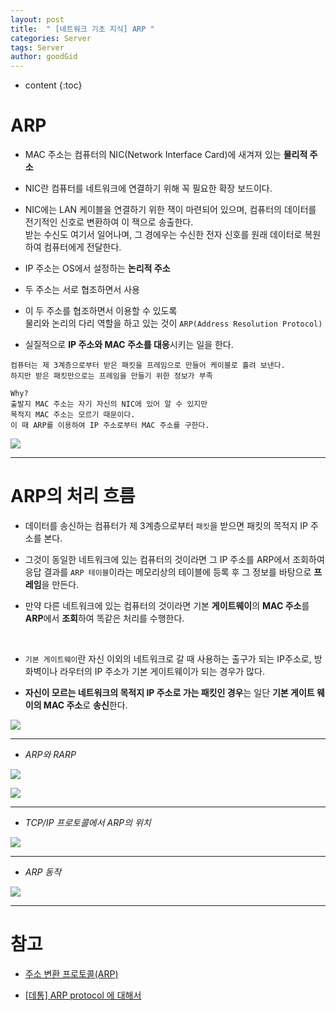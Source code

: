 ```yaml
---
layout: post
title:  " [네트워크 기초 지식] ARP "
categories: Server
tags: Server
author: goodGid
---
```

* content
{:toc}


# ARP

* MAC 주소는 컴퓨터의 NIC(Network Interface Card)에 새겨져 있는 <b>물리적 주소</b>

* NIC란 컴퓨터를 네트워크에 연결하기 위해 꼭 필요한 확장 보드이다.

* NIC에는 LAN 케이블을 연결하기 위한 잭이 마련되어 있으며, 컴퓨터의 데이터를 전기적인 신호로 변환하여 이 잭으로 송출한다.<br> 받는 수신도 여기서 일어나며, 그 경에우는 수신한 전자 신호를 원래 데이터로 복원하여 컴퓨터에게 전달한다.

* IP 주소는 OS에서 설정하는 <b>논리적 주소</b>

* 두 주소는 서로 협조하면서 사용

* 이 두 주소를 협조하면서 이용할 수 있도록 <br> 물리와 논리의 다리 역할을 하고 있는 것이 `ARP(Address Resolution Protocol)`

* 실질적으로 <b>IP 주소와 MAC 주소를 대응</b>시키는 일을 한다.











```
컴퓨터는 제 3계층으로부터 받은 패킷을 프레임으로 만들어 케이블로 흘려 보낸다.
하지만 받은 패킷만으로는 프레임을 만들기 위한 정보가 부족

Why? 
출발지 MAC 주소는 자기 자신의 NIC에 있어 알 수 있지만
목적지 MAC 주소는 모르기 때문이다.
이 때 ARP를 이용하여 IP 주소로부터 MAC 주소를 구한다.
```


![](/assets/img/server/arp_6.png) 



---

# ARP의 처리 흐름

* 데이터를 송신하는 컴퓨터가 제 3계층으로부터 `패킷`을 받으면 패킷의 목적지 IP 주소를 본다.

* 그것이 동일한 네트워크에 있는 컴퓨터의 것이라면 그 IP 주소를 ARP에서 조회하여 응답 결과를 `ARP 테이블`이라는 메모리상의 테이블에 등록 후 그 정보를 바탕으로 **프레임**을 만든다.

* 만약 다른 네트워크에 있는 컴퓨터의 것이라면 기본 **게이트웨이**의 **MAC 주소**를 **ARP**에서 **조회**하여 똑같은 처리를 수행한다.

<br>

* `기본 게이트웨이`란 자신 이외의 네트워크로 갈 때 사용하는 출구가 되는 IP주소로, 방화벽이나 라우터의 IP 주소가 기본 게이트웨이가 되는 경우가 많다.

* **자신이 모르는 네트워크의 목적지 IP 주소로 가는 패킷인 경우**는 일단 **기본 게이트 웨이의 MAC 주소**로 **송신**한다.


![](/assets/img/server/arp_1.png) 


---


* *ARP와 RARP*

![](/assets/img/server/arp_2.png) 

![](/assets/img/server/arp_5.png) 

---

* *TCP/IP 프로토콜에서 ARP의 위치*

![](/assets/img/server/arp_3.png)


---

* *ARP 동작*

![](/assets/img/server/arp_4.png)


---

# 참고 

* [주소 변환 프로토콜(ARP)](http://elearning.kocw.net/document/lec/2012/AnDong/ChungJoongSoo/3-1.pdf)

* [[데통] ARP protocol 에 대해서](http://blockdmask.tistory.com/189)